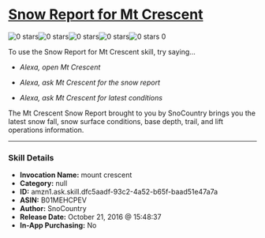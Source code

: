 # [Snow Report for Mt Crescent](http://alexa.amazon.com/#skills/amzn1.ask.skill.dfc5aadf-93c2-4a52-b65f-baad51e47a7a)
![0 stars](../../images/ic_star_border_black_18dp_1x.png)![0 stars](../../images/ic_star_border_black_18dp_1x.png)![0 stars](../../images/ic_star_border_black_18dp_1x.png)![0 stars](../../images/ic_star_border_black_18dp_1x.png)![0 stars](../../images/ic_star_border_black_18dp_1x.png) 0

To use the Snow Report for Mt Crescent skill, try saying...

* *Alexa, open Mt Crescent*

* *Alexa, ask Mt Crescent for the snow report*

* *Alexa, ask Mt Crescent for latest conditions*

The Mt Crescent Snow Report brought to you by SnoCountry brings you the latest snow fall, snow surface conditions,  base depth, trail, and lift operations information.

***

### Skill Details

* **Invocation Name:** mount crescent
* **Category:** null
* **ID:** amzn1.ask.skill.dfc5aadf-93c2-4a52-b65f-baad51e47a7a
* **ASIN:** B01MEHCPEV
* **Author:** SnoCountry
* **Release Date:** October 21, 2016 @ 15:48:37
* **In-App Purchasing:** No
